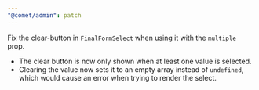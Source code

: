 ```yaml
---
"@comet/admin": patch
---
```


Fix the clear-button in `FinalFormSelect` when using it with the `multiple` prop.

-   The clear button is now only shown when at least one value is selected.
-   Clearing the value now sets it to an empty array instead of `undefined`, which would cause an error when trying to render the select.
